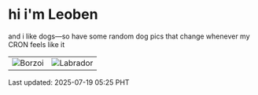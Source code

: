 # hi i'm Leoben

and i like dogs—so have some random dog pics that change whenever my CRON feels like it

|  |  |
|--------|----------|
| ![Borzoi](https://random-dog-vercel.vercel.app/api/random-borzoi?v=1752873905) | ![Labrador](https://random-dog-vercel.vercel.app/api/random-labrador?v=1752873905) |

Last updated: 2025-07-19 05:25 PHT
